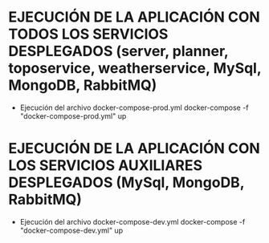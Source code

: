 # EJECUCIÓN DE LA APLICACIÓN CON TODOS LOS SERVICIOS DESPLEGADOS (server, planner, toposervice, weatherservice, MySql, MongoDB, RabbitMQ)

- Ejecución del archivo docker-compose-prod.yml
  docker-compose -f "docker-compose-prod.yml" up

# EJECUCIÓN DE LA APLICACIÓN CON LOS SERVICIOS AUXILIARES DESPLEGADOS (MySql, MongoDB, RabbitMQ)

- Ejecución del archivo docker-compose-dev.yml
  docker-compose -f "docker-compose-dev.yml" up



